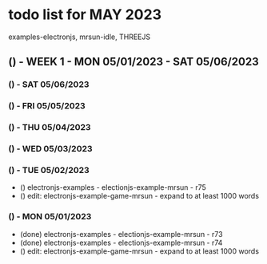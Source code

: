 # todo list for MAY 2023

examples-electronjs, mrsun-idle, THREEJS


<!-------- ----------
-- WEEK 1
---------- --------->
## () - WEEK 1 - MON 05/01/2023 - SAT 05/06/2023

### () - SAT 05/06/2023

### () - FRI 05/05/2023

### () - THU 05/04/2023

### () - WED 05/03/2023

### () - TUE 05/02/2023
* () electronjs-examples - electionjs-example-mrsun - r75
* () edit: electronjs-example-game-mrsun - expand to at least 1000 words

### () - MON 05/01/2023
* (done) electronjs-examples - electionjs-example-mrsun - r73
* (done) electronjs-examples - electionjs-example-mrsun - r74
* () edit: electronjs-example-game-mrsun - expand to at least 1000 words
